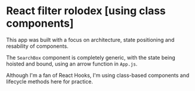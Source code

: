# React filter rolodex [using class components]

This app was built with a focus on architecture, state positioning and resability of components.

The `SearchBox` component is completely generic, with the state being hoisted and bound, using an arrow function in `App.js`.

Although I'm a fan of React Hooks, I'm using class-based components and lifecycle methods here for practice.
